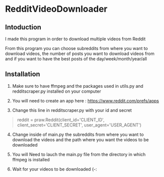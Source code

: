 # RedditVideoDownloader
## Intoduction
I made this program in order to download multiple videos from Reddit 

From this program you can choose subreddits from where you want to download videos, the number of posts you want to download videos from and if you want to have the best posts of the day/week/month/year/all

## Installation
1. Make sure to have ffmpeg and the packages used in utils.py and redditscraper.py installed on your computer

2. You will need to create an app here : https://www.reddit.com/prefs/apps

3. Change this line in redditscraper.py with your id and secret

>reddit = praw.Reddit(client_id='CLIENT_ID',
  client_secret='CLIENT_SECRET',
  user_agent='USER_AGENT')
  
4. Change inside of main.py the subreddits from where you want to download the videos and the path where you want the videos to be downloaded

5. You will Need to lauch the main.py file from the directory in which ffmpeg is installed

6. Wait for your videos to be downloaded (-:
